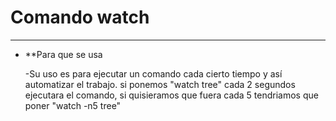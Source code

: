 # Comando watch
---

* **Para que se usa

    -Su uso es para ejecutar un comando cada cierto tiempo y así automatizar el trabajo. si ponemos "watch tree" cada 2 segundos ejecutara el comando, si quisieramos que fuera cada 5 tendriamos que poner "watch -n5 tree"
